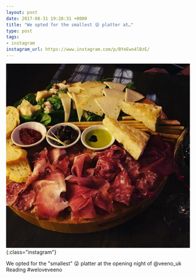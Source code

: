 ```yaml
---
layout: post
date: 2017-08-31 19:28:31 +0000
title: "We opted for the smallest 😜 platter at…"
type: post
tags:
- instagram
instagram_url: https://www.instagram.com/p/BYeEwn4lBzE/
---
```


![Instagram - BYeEwn4lBzE](/assets/BYeEwn4lBzE.jpg){:class="instagram"}

We opted for the "smallest" 😜 platter at the opening night of @veeno_uk Reading #weloveveeno
